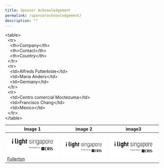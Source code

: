 ```yaml
---
title: Sponsor Acknowledgement
permalink: /sponsoracknowledgement/
description: ""
---
```

<table\>  
  <tr\>  
    <th\>Company</th\>  
    <th\>Contact</th\>  
    <th\>Country</th\>  
  </tr\>  
  <tr\>  
    <td\>Alfreds Futterkiste</td\>  
    <td\>Maria Anders</td\>  
    <td\>Germany</td\>  
  </tr\>  
  <tr\>  
    <td\>Centro comercial Moctezuma</td\>  
    <td\>Francisco Chang</td\>  
    <td\>Mexico</td\>  
  </tr\>  
</table\>




| Image 1 | image 2 | image3 |
| -------- | -------- | -------- |
|![](/images/iLightsg_Lockup(F)-240220-04.png) [Fullerton](https://www.ilightsingapore.gov.sg/)  | ![](/images/iLightsg_Lockup(F)-240220-04.png)| ![](/images/iLightsg_Lockup(F)-240220-04.png)|
